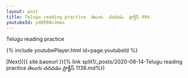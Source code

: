 ```yaml
---
layout: post
title: Telugu reading practice  తెలుగు  చదవడం  ప్రాక్టీస్ 994
youtubeId: yd8994nJmeo
---
```

 
 
Telugu reading practice
 
 
 
 
 


{% include youtubePlayer.html id=page.youtubeId %}
 
[Next]({{ site.baseurl }}{% link  split1/_posts/2020-08-14-Telugu reading practice  తెలుగు  చదవడం  ప్రాక్టీస్ 1138.md%})
 
